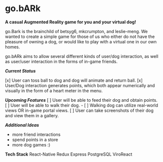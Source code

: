 # go.bARk

**A casual Augmented Reality game for you and your virtual dog!**

go.Bark is the brainchild of betsyg6, mkcrumpton, and leslie-meng. We wanted to create a simple game for those of us who either do not have the pleasure of owning a dog, or would like to play with a virtual one in our own homes.

go.bARk aims to allow several different kinds of user/dog interaction, as well as user/user interaction in the forms of in-game friends.

**_Current Status_**

[x] User can toss ball to dog and dog will animate and return ball.
[x] User/Dog interaction generates points, which both appear numerically and visually in the form of a heart meter in the menu.

**_Upcoming Features_**
[ ] User will be able to feed their dog and obtain points.
[ ] User will be able to walk their dog. - [ ] Walking dog can utilize real-world views OR in-game portal views.
[ ] User can take screenshots of their dog and view them in a gallery.

**_Additional Ideas_**

- more friend interactions
- spend points in a store
- more dog games :)

**Tech Stack**
React-Native
Redux
Express
PostgreSQL
ViroReact
